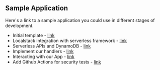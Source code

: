 
## Sample Application

Here's a link to a sample application you could use in different stages of development.

* Initial template - [link](https://github.com/jit-shlomi/my-awesome-serverless-app/tree/27fbfedc9d428785d0f7fcecae1868138fe69a23)
* Localstack integration with serverless framework - [link](https://github.com/jit-shlomi/my-awesome-serverless-app/tree/e6d010982e3607264884a5d2e517e3b0447134b1)
* Serverless APIs and DynamoDB - [link](https://github.com/jit-shlomi/my-awesome-serverless-app/tree/ffb6b2db5882665324b40a8c27984f80394aeddb)
* Implement our handlers - [link](https://github.com/jit-shlomi/my-awesome-serverless-app/tree/3e6012f5f59e57e174f00719e8471b95b9c64e5e)
* Interacting with our App - [link](https://github.com/jit-shlomi/my-awesome-serverless-app/tree/a1344bfdc85e2076711de91265d3482f2d60986a)
* Add Github Actions for security tests - [link](https://github.com/jit-shlomi/my-awesome-serverless-app/tree/2773c530e88cf1d4177d51e13f39d7534697cf38)
